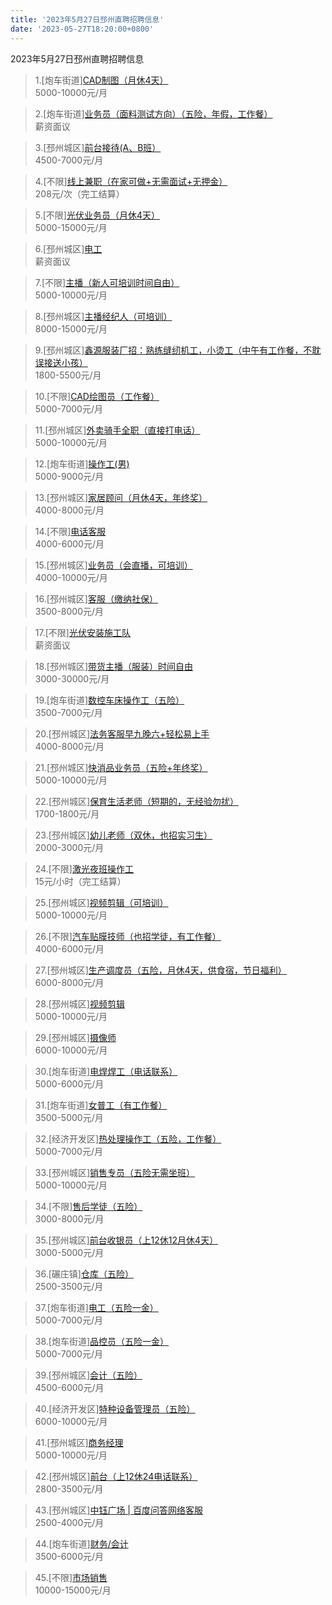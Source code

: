 ```yaml
---
title: '2023年5月27日邳州直聘招聘信息'
date: '2023-05-27T18:20:00+0800'
---
```

2023年5月27日邳州直聘招聘信息
<!--more-->
>1.[炮车街道][CAD制图（月休4天）](https://www.pizhouzhipin.com/job/21453)<br>
>5000-10000元/月

>2.[炮车街道][业务员（面料测试方向）（五险，年假，工作餐）](https://www.pizhouzhipin.com/job/11626)<br>
>薪资面议

>3.[邳州城区][前台接待(A、B班）](https://www.pizhouzhipin.com/job/25486)<br>
>4500-7000元/月

>4.[不限][线上兼职（在家可做+无需面试+无押金）](https://www.pizhouzhipin.com/job/27126)<br>
>208元/次（完工结算）

>5.[不限][光伏业务员（月休4天）](https://www.pizhouzhipin.com/job/24556)<br>
>5000-15000元/月

>6.[邳州城区][电工](https://www.pizhouzhipin.com/job/16018)<br>
>薪资面议

>7.[不限][主播（新人可培训时间自由）](https://www.pizhouzhipin.com/job/28059)<br>
>5000-10000元/月

>8.[邳州城区][主播经纪人（可培训）](https://www.pizhouzhipin.com/job/28058)<br>
>8000-15000元/月

>9.[邳州城区][鑫源服装厂招：熟练缝纫机工，小烫工（中午有工作餐，不耽误接送小孩）](https://www.pizhouzhipin.com/job/25945)<br>
>1800-5500元/月

>10.[不限][CAD绘图员（工作餐）](https://www.pizhouzhipin.com/job/23338)<br>
>5000-7000元/月

>11.[邳州城区][外卖骑手全职（直接打电话）](https://www.pizhouzhipin.com/job/25304)<br>
>5000-10000元/月

>12.[炮车街道][操作工(男)](https://www.pizhouzhipin.com/job/28916)<br>
>5000-9000元/月

>13.[邳州城区][家居顾问（月休4天，年终奖）](https://www.pizhouzhipin.com/job/28264)<br>
>4000-8000元/月

>14.[不限][电话客服](https://www.pizhouzhipin.com/job/23429)<br>
>4000-6000元/月

>15.[邳州城区][业务员（会直播，可培训）](https://www.pizhouzhipin.com/job/28749)<br>
>4000-10000元/月

>16.[邳州城区][客服（缴纳社保）](https://www.pizhouzhipin.com/job/24674)<br>
>3500-8000元/月

>17.[不限][光伏安装施工队](https://www.pizhouzhipin.com/job/25979)<br>
>薪资面议

>18.[邳州城区][带货主播（服装）时间自由](https://www.pizhouzhipin.com/job/26634)<br>
>3000-30000元/月

>19.[炮车街道][数控车床操作工（五险）](https://www.pizhouzhipin.com/job/19029)<br>
>3500-7000元/月

>20.[邳州城区][法务客服早九晚六+轻松易上手](https://www.pizhouzhipin.com/job/28529)<br>
>4000-8000元/月

>21.[邳州城区][快消品业务员（五险+年终奖）](https://www.pizhouzhipin.com/job/28816)<br>
>5000-10000元/月

>22.[邳州城区][保育生活老师（短期的，无经验勿扰）](https://www.pizhouzhipin.com/job/26057)<br>
>1700-1800元/月

>23.[邳州城区][幼儿老师（双休，也招实习生）](https://www.pizhouzhipin.com/job/27905)<br>
>2000-3000元/月

>24.[不限][激光夜班操作工](https://www.pizhouzhipin.com/job/28924)<br>
>15元/小时（完工结算）

>25.[邳州城区][视频剪辑（可培训）](https://www.pizhouzhipin.com/job/28308)<br>
>5000-10000元/月

>26.[不限][汽车贴膜技师（也招学徒，有工作餐）](https://www.pizhouzhipin.com/job/28038)<br>
>4000-6000元/月

>27.[邳州城区][生产调度员（五险，月休4天，供食宿，节日福利）](https://www.pizhouzhipin.com/job/10102)<br>
>6000-8000元/月

>28.[邳州城区][视频剪辑](https://www.pizhouzhipin.com/job/28734)<br>
>5000-10000元/月

>29.[邳州城区][摄像师](https://www.pizhouzhipin.com/job/28732)<br>
>6000-10000元/月

>30.[炮车街道][电焊焊工（电话联系）](https://www.pizhouzhipin.com/job/24311)<br>
>5000-6000元/月

>31.[炮车街道][女普工（有工作餐）](https://www.pizhouzhipin.com/job/25943)<br>
>3500-5000元/月

>32.[经济开发区][热处理操作工（五险，工作餐）](https://www.pizhouzhipin.com/job/26684)<br>
>5000-7000元/月

>33.[邳州城区][销售专员（五险无需坐班）](https://www.pizhouzhipin.com/job/20658)<br>
>5000-10000元/月

>34.[不限][售后学徒（五险）](https://www.pizhouzhipin.com/job/28031)<br>
>3000-8000元/月

>35.[邳州城区][前台收银员（上12休12月休4天）](https://www.pizhouzhipin.com/job/25633)<br>
>3000-5000元/月

>36.[碾庄镇][仓库（五险）](https://www.pizhouzhipin.com/job/28928)<br>
>2500-3500元/月

>37.[炮车街道][电工（五险一金）](https://www.pizhouzhipin.com/job/28589)<br>
>5000-7000元/月

>38.[炮车街道][品控员（五险一金）](https://www.pizhouzhipin.com/job/28927)<br>
>5000-7000元/月

>39.[邳州城区][会计（五险）](https://www.pizhouzhipin.com/job/25239)<br>
>4500-6000元/月

>40.[经济开发区][特种设备管理员（五险）](https://www.pizhouzhipin.com/job/28912)<br>
>6000-10000元/月

>41.[邳州城区][商务经理](https://www.pizhouzhipin.com/job/28762)<br>
>5000-10000元/月

>42.[邳州城区][前台（上12休24电话联系）](https://www.pizhouzhipin.com/job/25856)<br>
>2800-3500元/月

>43.[邳州城区][中钰广场 | 百度问答网络客服](https://www.pizhouzhipin.com/job/28844)<br>
>2500-4000元/月

>44.[炮车街道][财务/会计](https://www.pizhouzhipin.com/job/28767)<br>
>3500-6000元/月

>45.[不限][市场销售](https://www.pizhouzhipin.com/job/26340)<br>
>10000-15000元/月

